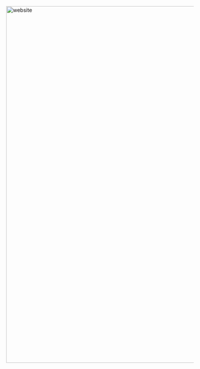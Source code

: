 <img width="959" alt="website" src="https://github.com/user-attachments/assets/0657c1f6-a038-4e63-b9fe-b10f84a7cebe">
